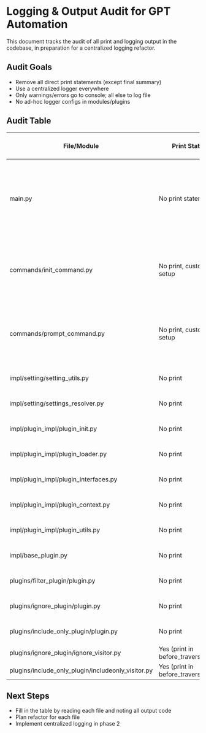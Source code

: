 # Logging & Output Audit for GPT Automation

This document tracks the audit of all print and logging output in the codebase, in preparation for a centralized logging refactor.

## Audit Goals
- Remove all direct print statements (except final summary)
- Use a centralized logger everywhere
- Only warnings/errors go to console; all else to log file
- No ad-hoc logger configs in modules/plugins

## Audit Table

| File/Module | Print Statements | Direct Logging Setup | Notes/Actions Needed |
|-------------|------------------|---------------------|----------------------|
| main.py | No print statements | No direct logging setup | CLI entrypoint. All output is handled by downstream commands. No logging or print in this file. Should use centralized logger for any future CLI errors or summaries. |
| commands/init_command.py | No print, custom logging setup | Yes (custom, needs centralization) | Uses its own logger and handlers. Should use centralized logging utility. Only final summary should go to console. |
| commands/prompt_command.py | No print, custom logging setup | Yes (custom, needs centralization) | Uses its own logger and handlers. Should use centralized logging utility. Only final summary should go to console. |
| impl/setting/setting_utils.py | No print | No | No logging or print. No action needed. |
| impl/setting/settings_resolver.py | No print | No | No logging or print. No action needed. |
| impl/plugin_impl/plugin_init.py | No print | Uses logger, but not centralized | Should use centralized logging utility. |
| impl/plugin_impl/plugin_loader.py | No print | Uses logger, but not centralized | Should use centralized logging utility. |
| impl/plugin_impl/plugin_interfaces.py | No print | No | No logging or print. No action needed. |
| impl/plugin_impl/plugin_context.py | No print | No | No logging or print. No action needed. |
| impl/plugin_impl/plugin_utils.py | No print | No | No logging or print. No action needed. |
| impl/base_plugin.py | No print | No | No logging or print. No action needed. |
| plugins/filter_plugin/plugin.py | No print | No | No logging or print. No action needed. |
| plugins/ignore_plugin/plugin.py | No print | No | No logging or print. No action needed. |
| plugins/include_only_plugin/plugin.py | No print | No | No logging or print. No action needed. |
| plugins/ignore_plugin/ignore_visitor.py | Yes (print in before_traverse_directory) | No | Replace print with logger.debug/info. |
| plugins/include_only_plugin/includeonly_visitor.py | Yes (print in before_traverse_directory) | No | Replace print with logger.debug/info. |

## Next Steps
- Fill in the table by reading each file and noting all output code
- Plan refactor for each file
- Implement centralized logging in phase 2
